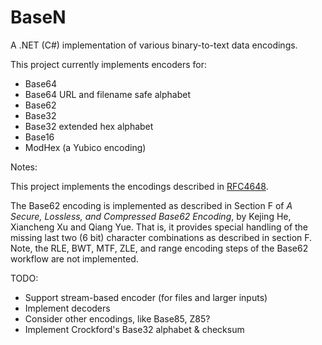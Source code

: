 # BaseN
A .NET (C#) implementation of various binary-to-text data encodings.

This project currently implements encoders for:
- Base64
- Base64 URL and filename safe alphabet
- Base62
- Base32
- Base32 extended hex alphabet
- Base16
- ModHex (a Yubico encoding)

Notes:

This project implements the encodings described in [RFC4648](http://tools.ietf.org/html/rfc4648).

The Base62 encoding is implemented as described in Section F of *A Secure, Lossless, and Compressed Base62 Encoding*, by Kejing He, Xiancheng Xu and Qiang Yue. That is, it provides special handling of the missing last two (6 bit) character combinations as described in section F. Note, the RLE, BWT, MTF, ZLE, and range encoding steps of the Base62 workflow are not implemented.

TODO:

- Support stream-based encoder (for files and larger inputs)
- Implement decoders
- Consider other encodings, like Base85, Z85?
- Implement Crockford's Base32 alphabet & checksum